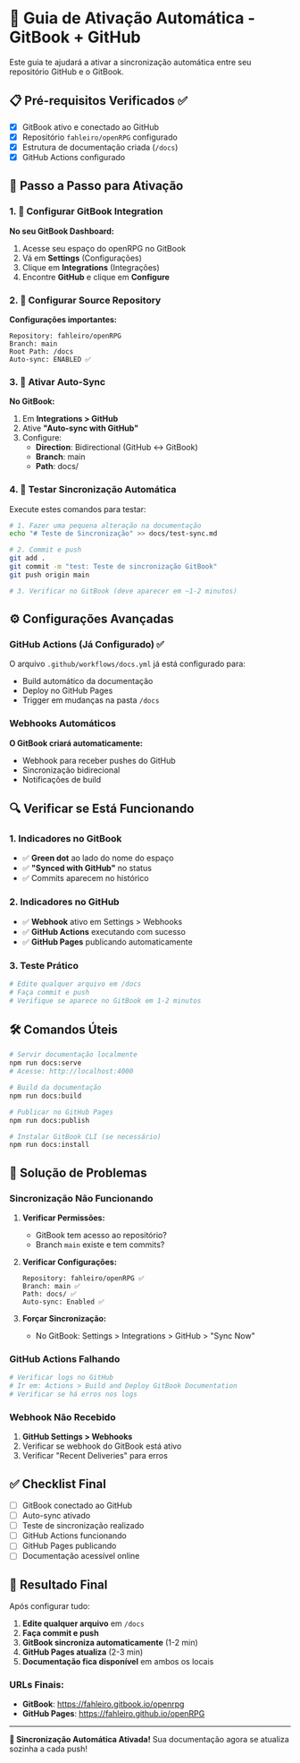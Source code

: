 # 🚀 Guia de Ativação Automática - GitBook + GitHub

Este guia te ajudará a ativar a sincronização automática entre seu repositório GitHub e o GitBook.

## 📋 Pré-requisitos Verificados ✅

- [x] GitBook ativo e conectado ao GitHub
- [x] Repositório `fahleiro/openRPG` configurado
- [x] Estrutura de documentação criada (`/docs`)
- [x] GitHub Actions configurado

## 🔧 Passo a Passo para Ativação

### 1. 🎯 Configurar GitBook Integration

**No seu GitBook Dashboard:**

1. Acesse seu espaço do openRPG no GitBook
2. Vá em **Settings** (Configurações)
3. Clique em **Integrations** (Integrações)
4. Encontre **GitHub** e clique em **Configure**

### 2. 📂 Configurar Source Repository

**Configurações importantes:**
```
Repository: fahleiro/openRPG
Branch: main
Root Path: /docs
Auto-sync: ENABLED ✅
```

### 3. 🔄 Ativar Auto-Sync

**No GitBook:**
1. Em **Integrations > GitHub**
2. Ative **"Auto-sync with GitHub"**
3. Configure:
   - **Direction**: Bidirectional (GitHub ↔ GitBook)
   - **Branch**: main
   - **Path**: docs/

### 4. 🚀 Testar Sincronização Automática

Execute estes comandos para testar:

```bash
# 1. Fazer uma pequena alteração na documentação
echo "# Teste de Sincronização" >> docs/test-sync.md

# 2. Commit e push
git add .
git commit -m "test: Teste de sincronização GitBook"
git push origin main

# 3. Verificar no GitBook (deve aparecer em ~1-2 minutos)
```

## ⚙️ Configurações Avançadas

### GitHub Actions (Já Configurado) ✅

O arquivo `.github/workflows/docs.yml` já está configurado para:
- Build automático da documentação
- Deploy no GitHub Pages
- Trigger em mudanças na pasta `/docs`

### Webhooks Automáticos

**O GitBook criará automaticamente:**
- Webhook para receber pushes do GitHub
- Sincronização bidirecional
- Notificações de build

## 🔍 Verificar se Está Funcionando

### 1. Indicadores no GitBook
- ✅ **Green dot** ao lado do nome do espaço
- ✅ **"Synced with GitHub"** no status
- ✅ Commits aparecem no histórico

### 2. Indicadores no GitHub
- ✅ **Webhook** ativo em Settings > Webhooks
- ✅ **GitHub Actions** executando com sucesso
- ✅ **GitHub Pages** publicando automaticamente

### 3. Teste Prático
```bash
# Edite qualquer arquivo em /docs
# Faça commit e push
# Verifique se aparece no GitBook em 1-2 minutos
```

## 🛠️ Comandos Úteis

```bash
# Servir documentação localmente
npm run docs:serve
# Acesse: http://localhost:4000

# Build da documentação
npm run docs:build

# Publicar no GitHub Pages
npm run docs:publish

# Instalar GitBook CLI (se necessário)
npm run docs:install
```

## 🐛 Solução de Problemas

### Sincronização Não Funcionando

1. **Verificar Permissões:**
   - GitBook tem acesso ao repositório?
   - Branch `main` existe e tem commits?

2. **Verificar Configurações:**
   ```
   Repository: fahleiro/openRPG ✅
   Branch: main ✅
   Path: docs/ ✅
   Auto-sync: Enabled ✅
   ```

3. **Forçar Sincronização:**
   - No GitBook: Settings > Integrations > GitHub > "Sync Now"

### GitHub Actions Falhando

```bash
# Verificar logs no GitHub
# Ir em: Actions > Build and Deploy GitBook Documentation
# Verificar se há erros nos logs
```

### Webhook Não Recebido

1. **GitHub Settings > Webhooks**
2. Verificar se webhook do GitBook está ativo
3. Verificar "Recent Deliveries" para erros

## ✅ Checklist Final

- [ ] GitBook conectado ao GitHub
- [ ] Auto-sync ativado
- [ ] Teste de sincronização realizado
- [ ] GitHub Actions funcionando
- [ ] GitHub Pages publicando
- [ ] Documentação acessível online

## 🎉 Resultado Final

Após configurar tudo:

1. **Edite qualquer arquivo** em `/docs`
2. **Faça commit e push**
3. **GitBook sincroniza automaticamente** (1-2 min)
4. **GitHub Pages atualiza** (2-3 min)
5. **Documentação fica disponível** em ambos os locais

### URLs Finais:
- **GitBook**: https://fahleiro.gitbook.io/openrpg
- **GitHub Pages**: https://fahleiro.github.io/openRPG

---

**🚀 Sincronização Automática Ativada!** Sua documentação agora se atualiza sozinha a cada push!
